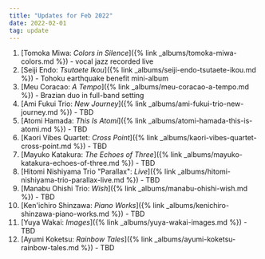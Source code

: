 ```yaml
---
title: "Updates for Feb 2022"
date: 2022-02-01
tag: update
---
```



1. [Tomoka Miwa: *Colors in Silence*]({% link _albums/tomoka-miwa-colors.md %}) - vocal jazz recorded live
1. [Seiji Endo: *Tsutaete Ikou*]({% link _albums/seiji-endo-tsutaete-ikou.md %}) - Tohoku earthquake benefit mini-album
1. [Meu Coracao: *A Tempo*]({% link _albums/meu-coracao-a-tempo.md %}) - Brazian duo in full-band setting
1. [Ami Fukui Trio: *New Journey*]({% link _albums/ami-fukui-trio-new-journey.md %}) - TBD
1. [Atomi Hamada: *This Is Atomi*]({% link _albums/atomi-hamada-this-is-atomi.md %}) - TBD
1. [Kaori Vibes Quartet: *Cross Point*]({% link _albums/kaori-vibes-quartet-cross-point.md %}) - TBD
1. [Mayuko Katakura: *The Echoes of Three*]({% link _albums/mayuko-katakura-echoes-of-three.md %}) - TBD
1. [Hitomi Nishiyama Trio "Parallax": *Live*]({% link _albums/hitomi-nishiyama-trio-parallax-live.md %}) - TBD
1. [Manabu Ohishi Trio: *Wish*]({% link _albums/manabu-ohishi-wish.md %}) - TBD
1. [Ken'ichiro Shinzawa: *Piano Works*]({% link _albums/kenichiro-shinzawa-piano-works.md %}) - TBD
1. [Yuya Wakai: *Images*]({% link _albums/yuya-wakai-images.md %}) - TBD
1. [Ayumi Koketsu: *Rainbow Tales*]({% link _albums/ayumi-koketsu-rainbow-tales.md %}) - TBD